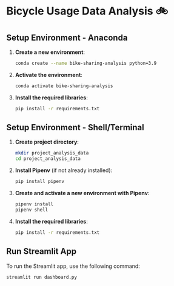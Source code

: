 # Bicycle Usage Data Analysis 🚲

## Setup Environment - Anaconda

1. **Create a new environment**:
    ```bash
    conda create --name bike-sharing-analysis python=3.9
    ```

2. **Activate the environment**:
    ```bash
    conda activate bike-sharing-analysis
    ```

3. **Install the required libraries**:
    ```bash
    pip install -r requirements.txt
    ```

## Setup Environment - Shell/Terminal

1. **Create project directory**:
    ```bash
    mkdir project_analysis_data
    cd project_analysis_data
    ```

2. **Install Pipenv** (if not already installed):
    ```bash
    pip install pipenv
    ```

3. **Create and activate a new environment with Pipenv**:
    ```bash
    pipenv install
    pipenv shell
    ```

4. **Install the required libraries**:
    ```bash
    pip install -r requirements.txt
    ```

## Run Streamlit App

To run the Streamlit app, use the following command:

```bash
streamlit run dashboard.py
